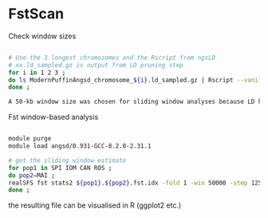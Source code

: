 # FstScan


Check window sizes

```bash

# Use the 3 longest chromosomes and the Rscript from ngsLD 
# xx.ld_sampled.gz is output from LD pruning step
for i in 1 2 3 ;
do ls ModernPuffinAngsd_chromosome_${i}.ld_sampled.gz | Rscript --vanilla --slave fit_LDdecay.R --max_kb_dist 100 --fit_boot 100 --fit_level 20 --plot_data --plot_scale 3 -o ModernPuffinAngsd_${i}.LD_r2.pdf ;
done ;

A 50-kb window size was chosen for sliding window analyses because LD has decayed within this distance by ca 10%
```

Fst window-based analysis

```bash

module purge
module load angsd/0.931-GCC-8.2.0-2.31.1

# get the sliding window estimate
for pop1 in SPI IOM CAN ROS ;
do pop2=MAI ;
realSFS fst stats2 ${pop1}.${pop2}.fst.idx -fold 1 -win 50000 -step 12500 > ${pop1}.${pop2}.slidingWindowFst ;
done ;


```

the resulting file can be visualised in R (ggplot2 etc.)
